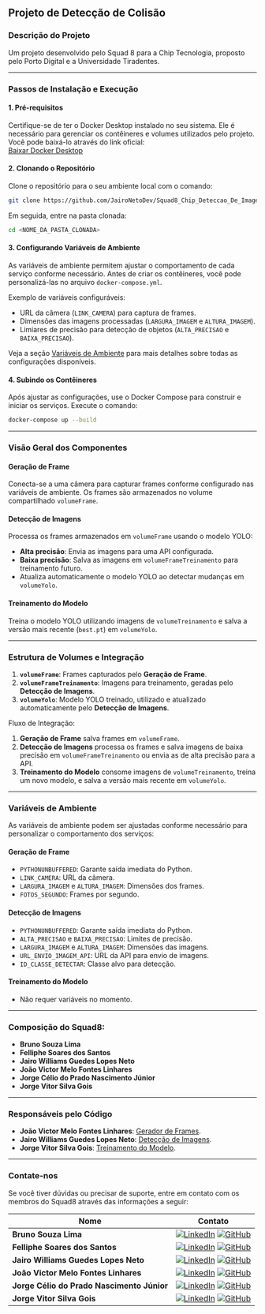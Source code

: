 ## Projeto de Detecção de Colisão

### Descrição do Projeto
Um projeto desenvolvido pelo Squad 8 para a Chip Tecnologia, proposto pelo Porto Digital e a Universidade Tiradentes.

---

### Passos de Instalação e Execução

#### 1. Pré-requisitos
Certifique-se de ter o Docker Desktop instalado no seu sistema. Ele é necessário para gerenciar os contêineres e volumes utilizados pelo projeto. Você pode baixá-lo através do link oficial:  
[Baixar Docker Desktop](https://www.docker.com/products/docker-desktop/)

#### 2. Clonando o Repositório
Clone o repositório para o seu ambiente local com o comando:
```bash
git clone https://github.com/JairoNetoDev/Squad8_Chip_Deteccao_De_Imagens.git
```
Em seguida, entre na pasta clonada:
```bash
cd <NOME_DA_PASTA_CLONADA>
```

#### 3. Configurando Variáveis de Ambiente
As variáveis de ambiente permitem ajustar o comportamento de cada serviço conforme necessário. Antes de criar os contêineres, você pode personalizá-las no arquivo `docker-compose.yml`.

Exemplo de variáveis configuráveis:
- URL da câmera (`LINK_CAMERA`) para captura de frames.
- Dimensões das imagens processadas (`LARGURA_IMAGEM` e `ALTURA_IMAGEM`).
- Limiares de precisão para detecção de objetos (`ALTA_PRECISAO` e `BAIXA_PRECISAO`).

Veja a seção [Variáveis de Ambiente](#variáveis-de-ambiente) para mais detalhes sobre todas as configurações disponíveis.

#### 4. Subindo os Contêineres
Após ajustar as configurações, use o Docker Compose para construir e iniciar os serviços. Execute o comando:
```bash
docker-compose up --build
```

---

### Visão Geral dos Componentes

#### Geração de Frame
Conecta-se a uma câmera para capturar frames conforme configurado nas variáveis de ambiente. Os frames são armazenados no volume compartilhado `volumeFrame`.

#### Detecção de Imagens
Processa os frames armazenados em `volumeFrame` usando o modelo YOLO:
- **Alta precisão**: Envia as imagens para uma API configurada.
- **Baixa precisão**: Salva as imagens em `volumeFrameTreinamento` para treinamento futuro.
- Atualiza automaticamente o modelo YOLO ao detectar mudanças em `volumeYolo`.

#### Treinamento do Modelo
Treina o modelo YOLO utilizando imagens de `volumeTreinamento` e salva a versão mais recente (`best.pt`) em `volumeYolo`.

---

### Estrutura de Volumes e Integração

1. **`volumeFrame`**: Frames capturados pelo **Geração de Frame**.
2. **`volumeFrameTreinamento`**: Imagens para treinamento, geradas pelo **Detecção de Imagens**.
3. **`volumeYolo`**: Modelo YOLO treinado, utilizado e atualizado automaticamente pelo **Detecção de Imagens**.

Fluxo de Integração:
1. **Geração de Frame** salva frames em `volumeFrame`.
2. **Detecção de Imagens** processa os frames e salva imagens de baixa precisão em `volumeFrameTreinamento` ou envia as de alta precisão para a API.
3. **Treinamento do Modelo** consome imagens de `volumeTreinamento`, treina um novo modelo, e salva a versão mais recente em `volumeYolo`.

---

### Variáveis de Ambiente
As variáveis de ambiente podem ser ajustadas conforme necessário para personalizar o comportamento dos serviços:

#### **Geração de Frame**
- `PYTHONUNBUFFERED`: Garante saída imediata do Python.
- `LINK_CAMERA`: URL da câmera.
- `LARGURA_IMAGEM` e `ALTURA_IMAGEM`: Dimensões dos frames.
- `FOTOS_SEGUNDO`: Frames por segundo.

#### **Detecção de Imagens**
- `PYTHONUNBUFFERED`: Garante saída imediata do Python.
- `ALTA_PRECISAO` e `BAIXA_PRECISAO`: Limites de precisão.
- `LARGURA_IMAGEM` e `ALTURA_IMAGEM`: Dimensões das imagens.
- `URL_ENVIO_IMAGEM_API`: URL da API para envio de imagens.
- `ID_CLASSE_DETECTAR`: Classe alvo para detecção.

#### **Treinamento do Modelo**
- Não requer variáveis no momento.

---

### Composição do Squad8:
- **Bruno Souza Lima**
- **Felliphe Soares dos Santos**
- **Jairo Williams Guedes Lopes Neto**
- **João Victor Melo Fontes Linhares**
- **Jorge Célio do Prado Nascimento Júnior**
- **Jorge Vitor Silva Gois**

---

### Responsáveis pelo Código
- **João Victor Melo Fontes Linhares**: [Gerador de Frames](https://github.com/joaovictorlinhares/Squad8_Chip_Gerador_de_Frames).
- **Jairo Williams Guedes Lopes Neto**: [Detecção de Imagens](https://github.com/JairoNetoDev/Squad8_Chip_Deteccao_De_Imagens).
- **Jorge Vitor Silva Gois**: [Treinamento do Modelo](https://github.com/jorge159753/Squad8_Chip_Train_model).

---

### Contate-nos
Se você tiver dúvidas ou precisar de suporte, entre em contato com os membros do Squad8 através das informações a seguir:

| Nome                              | Contato                                                                                                   |
|-----------------------------------|-----------------------------------------------------------------------------------------------------------|
| **Bruno Souza Lima**              | [![LinkedIn](https://img.shields.io/badge/LinkedIn-blue?logo=linkedin&style=flat)](https://www.linkedin.com/in/bruno-souza-lima-387a96275) [![GitHub](https://img.shields.io/badge/GitHub-gray?logo=github&style=flat)](https://github.com/brunoSL) |
| **Felliphe Soares dos Santos**    | [![LinkedIn](https://img.shields.io/badge/LinkedIn-blue?logo=linkedin&style=flat)](https://www.linkedin.com/in/felliphe-soares-dos-santos-ba816626b/) [![GitHub](https://img.shields.io/badge/GitHub-gray?logo=github&style=flat)](https://github.com/fellipheS) |
| **Jairo Williams Guedes Lopes Neto** | [![LinkedIn](https://img.shields.io/badge/LinkedIn-blue?logo=linkedin&style=flat)](https://www.linkedin.com/in/jaironetodev/) [![GitHub](https://img.shields.io/badge/GitHub-gray?logo=github&style=flat)](https://github.com/JairoNetoDev) |
| **João Victor Melo Fontes Linhares** | [![LinkedIn](https://img.shields.io/badge/LinkedIn-blue?logo=linkedin&style=flat)](https://linkedin.com/in/joaovictorlinhares) [![GitHub](https://img.shields.io/badge/GitHub-gray?logo=github&style=flat)](https://github.com/joaovictorlinhares) |
| **Jorge Célio do Prado Nascimento Júnior** | [![LinkedIn](https://img.shields.io/badge/LinkedIn-blue?logo=linkedin&style=flat)](https://linkedin.com/in/jorge-celio) [![GitHub](https://img.shields.io/badge/GitHub-gray?logo=github&style=flat)](https://github.com/jorgecelio) |
| **Jorge Vitor Silva Gois**        | [![LinkedIn](https://img.shields.io/badge/LinkedIn-blue?logo=linkedin&style=flat)](https://www.linkedin.com/in/jorge-vitor-091814248/) [![GitHub](https://img.shields.io/badge/GitHub-gray?logo=github&style=flat)]() |
